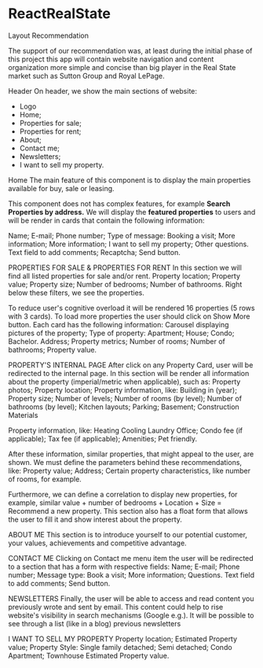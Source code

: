 # ReactRealState
Layout Recommendation 

The support of our recommendation was, at least during the initial phase of this project this app will contain website navigation and content organization more simple and concise than big player in the Real State market such as Sutton Group and Royal LePage.

Header
On header, we show the main sections of website:

- Logo
- Home;
- Properties for sale;
- Properties for rent;
- About;
- Contact me;
- Newsletters;
- I want to sell my property.

Home
The main feature of this component is to display the main properties available for buy, sale or leasing.

This component does not has complex features, for example **Search Properties by address.** We will display the **featured properties** to users and will be render in cards that contain the following information:

Name;
E-mail;
Phone number;
Type of message:
Booking a visit;
More information;
More information;
I want to sell my property;
Other questions.
Text field to add comments;
Recaptcha;
Send button.

PROPERTIES FOR SALE &  PROPERTIES FOR RENT
In this section we will find all listed properties for sale and/or rent.
Property location;
Property value;
Property size;
Number of bedrooms;
Number of bathrooms.
Right below these filters, we see the properties.

To reduce user's cognitive overload it will be rendered 16 properties (5 rows with 3 cards).
To load more properties the user should click on Show More button.
Each card has the following information:
Carousel displaying pictures of the property;
Type of property:
Apartment;
House;
Condo;
Bachelor.
Address;
Property metrics;
Number of rooms;
Number of bathrooms;
Property value.

PROPERTY'S INTERNAL PAGE
After click on any Property Card, user will be redirected to the internal page. In this section will be render all information about the property (imperial/metric when applicable), such as:
Property photos;
Property location;
Property information, like:
Building in (year);
Property size;
Number of levels;
Number of rooms (by level);
Number of bathrooms (by level);
Kitchen layouts;
Parking;
Basement;
Construction Materials

Property information, like:
Heating
Cooling
Laundry
Office;
Condo fee (if applicable);
Tax fee (if applicable);
Amenities;
Pet friendly.

After these information, similar properties, that might appeal to the user, are shown.
We must define the parameters behind these recommendations, like:
Property value;
Address;
Certain property characteristics, like number of rooms, for example. 

Furthermore, we can define a correlation to display new properties, for example, similar value + number of bedrooms + Location + Size = Recommend a new property.
This section also has a float form that allows the user to fill it and show interest about the property.

ABOUT ME
This section is to introduce yourself to our potential customer, your values, achievements and competitive advantage.

CONTACT ME
Clicking on Contact me menu item the user will be redirected to a section that has a form with respective fields:
Name;
E-mail;
Phone number;
Message type:
Book a visit;
More information;
Questions.
Text field to add comments;
Send button.

NEWSLETTERS
Finally, the user will be able to access and read content you previously wrote and sent by email. This content could help to rise website's visibility in search mechanisms (Google e.g.).
It will be possible to see through a list (like in a blog) previous newsletters

I WANT TO SELL MY PROPERTY
Property location;
Estimated Property value;
Property Style:
Single family detached;
Semi detached;
Condo Apartment;
Townhouse
Estimated Property value.


